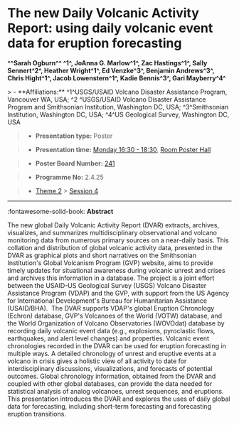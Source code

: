 # The new Daily Volcanic Activity Report: using daily volcanic event data for eruption forecasting

**^^Sarah Ogburn^^ ^1^, JoAnna G. Marlow^1^, Zac Hastings^1^, Sally Sennert^2^, Heather Wright^1^, Ed Venzke^3^, Benjamin Andrews^3^, Chris Hight^1^, Jacob Lowenstern^1^, Kadie Bennis^3^, Gari Mayberry^4^**

<!-- more -->> - **Affiliations:** ^1^USGS/USAID Volcano Disaster Assistance Program, Vancouver WA, USA; ^2 ^USGS/USAID Volcano Disaster Assistance Program and Smithsonian Institution, Washington DC, USA; ^3^Smithsonian Institution, Washington DC, USA; ^4^US Geological Survey, Washington DC, USA 

> - **Presentation type:** Poster

> - **Presentation time:** [Monday 16:30 - 18:30](../sessions_comparison.md#__tabbed_1_6), [Room Poster Hall](../maps_venue.md#__tabbed_1_1)

> - **Poster Board Number:** [241](../map_poster_boards.md#monday)

> - **Programme No:** 2.4.25

> - [Theme 2](../theme2.md) > [Session 4](../sessions/session-2-4.md)

--- 

:fontawesome-solid-book: **Abstract**

The new global Daily Volcanic Activity Report (DVAR) extracts, archives, visualizes, and summarizes multidisciplinary observational and volcano monitoring data from numerous primary sources on a near-daily basis. This collation and distribution of global volcanic activity data, presented in the DVAR as graphical plots and short narratives on the Smithsonian Institution's Global Volcanism Program (GVP) website, aims to provide timely updates for situational awareness during volcanic unrest and crises and archives this information in a database. The project is a joint effort between the USAID-US Geological Survey (USGS) Volcano Disaster Assistance Program (VDAP) and the GVP, with support from the US Agency for International Development's Bureau for Humanitarian Assistance (USAID/BHA). 
The DVAR supports VDAP's global Eruption Chronology (Echron) database, GVP's Volcanoes of the World (VOTW) database, and the World Organization of Volcano Observatories (WOVOdat) database by recording daily volcanic event data (e.g., explosions, pyroclastic flows, earthquakes, and alert level changes) and properties. Volcanic event chronologies recorded in the DVAR can be used for eruption forecasting in multiple ways. A detailed chronology of unrest and eruptive events at a volcano in crisis gives a holistic view of all activity to date for interdisciplinary discussions, visualizations, and forecasts of potential outcomes. Global chronology information, obtained from the DVAR and coupled with other global databases, can provide the data needed for statistical analysis of analog volcanoes, unrest sequences, and eruptions. This presentation introduces the DVAR and explores the uses of daily global data for forecasting, including short-term forecasting and forecasting eruption transitions.

